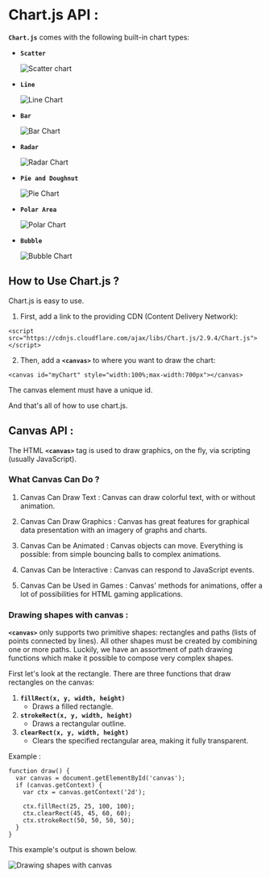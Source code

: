 # Chart.js API :
**`Chart.js`** comes with the following built-in chart types:

* **`Scatter`**

    ![Scatter chart](https://wisej.com/wp-content/uploads/2016/05/chartjs_scatter_chart.png)

* **`Line`**

    ![Line Chart](https://forum.vuejs.org/uploads/default/original/1X/25c3da357dc92766894445454e4e8df55db38a84.png)

* **`Bar`**

    ![Bar Chart](https://miro.medium.com/max/1838/1*s9ACgOrgGMCCwQKf-p88sQ.png)

* **`Radar`**

    ![Radar Chart](https://user-images.githubusercontent.com/32865180/32367314-fbdd33f4-c081-11e7-8a2b-b54ea0d69f9e.png)

* **`Pie and Doughnut`**

    ![Pie Chart](https://i.stack.imgur.com/uyehv.png)

* **`Polar Area`**
    
    ![Polar Chart](https://wpdatatables.com/wp-content/uploads/2020/12/Chart.js-Polar-Chart.jpg)

* **`Bubble`**

    ![Bubble Chart](https://datasciencepr.com/wp-content/uploads/2020/06/bubble_chart.png)

## How to Use Chart.js ?
Chart.js is easy to use.
1. First, add a link to the providing CDN (Content Delivery Network):

```
<script
src="https://cdnjs.cloudflare.com/ajax/libs/Chart.js/2.9.4/Chart.js">
</script>
```

2. Then, add a **`<canvas>`** to where you want to draw the chart:

```
<canvas id="myChart" style="width:100%;max-width:700px"></canvas>
```
The canvas element must have a unique id.

And that's all of how to use chart.js.

## Canvas API :
The HTML **`<canvas>`** tag is used to draw graphics, on the fly, via scripting (usually JavaScript).
### What Canvas Can Do ?
1. Canvas Can Draw Text : Canvas can draw colorful text, with or without animation.

2. Canvas Can Draw Graphics : Canvas has great features for graphical data presentation with an imagery of graphs and charts.

3. Canvas Can be Animated : Canvas objects can move. Everything is possible: from simple bouncing balls to complex animations.

4. Canvas Can be Interactive : Canvas can respond to JavaScript events.

5. Canvas Can be Used in Games : Canvas' methods for animations, offer a lot of possibilities for HTML gaming applications.

### Drawing shapes with canvas :
**`<canvas>`** only supports two primitive shapes: rectangles and paths (lists of points connected by lines). All other shapes must be created by combining one or more paths. Luckily, we have an assortment of path drawing functions which make it possible to compose very complex shapes.

First let's look at the rectangle. There are three functions that draw rectangles on the canvas:

1. **`fillRect(x, y, width, height)`**
    * Draws a filled rectangle.
2. **`strokeRect(x, y, width, height)`**
    * Draws a rectangular outline.
3. **`clearRect(x, y, width, height)`**
    * Clears the specified rectangular area, making it fully transparent.

Example :

```
function draw() {
  var canvas = document.getElementById('canvas');
  if (canvas.getContext) {
    var ctx = canvas.getContext('2d');

    ctx.fillRect(25, 25, 100, 100);
    ctx.clearRect(45, 45, 60, 60);
    ctx.strokeRect(50, 50, 50, 50);
  }
}
```

This example's output is shown below.

![Drawing shapes with canvas](https://developer.mozilla.org/en-US/docs/Web/API/Canvas_API/Tutorial/Drawing_shapes/canvas_rect.png)